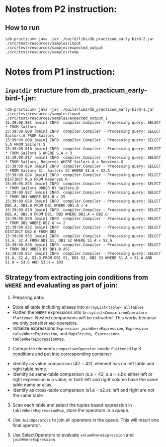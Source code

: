 # Notes from P2 instruction:

## How to run
```
\db-practicum> java -jar ./build/libs/db_practicum_early-bird-2.jar ./src/test/resources/samples/input ./src/test/resources/samples/expected_output ./src/test/resources/samples/temp
```

# Notes from P1 instruction:

## `inputdir` structure from db_practicum_early-bird-1.jar:
  ```
  \db-practicum> java -jar ./build/libs/db_practicum_early-bird-1.jar ./src/test/resources/samples/input ./src/test/resources/samples/expected_output_1
  15:39:08.801 [main] INFO  compiler.Compiler - Processing query: SELECT * FROM Sailors
  15:39:08.808 [main] INFO  compiler.Compiler - Processing query: SELECT Sailors.A FROM Sailors
  15:39:08.809 [main] INFO  compiler.Compiler - Processing query: SELECT S.A FROM Sailors S
  15:39:08.810 [main] INFO  compiler.Compiler - Processing query: SELECT * FROM Sailors S WHERE S.A < 3
  15:39:08.817 [main] INFO  compiler.Compiler - Processing query: SELECT * FROM Sailors, Reserves WHERE Sailors.A = Reserves.G
  15:39:08.820 [main] INFO  compiler.Compiler - Processing query: SELECT * FROM Sailors S1, Sailors S2 WHERE S1.A < S2.A
  15:39:08.824 [main] INFO  compiler.Compiler - Processing query: SELECT DISTINCT R.G FROM Reserves R
  15:39:08.825 [main] INFO  compiler.Compiler - Processing query: SELECT * FROM Sailors ORDER BY Sailors.B
  15:39:08.827 [main] INFO  compiler.Compiler - Processing query: SELECT * FROM DB1 WHERE DB1.B > 25
  15:39:08.828 [main] INFO  compiler.Compiler - Processing query: SELECT DB1.A, DB1.B FROM DB1 WHERE DB1.A < 4
  15:39:08.829 [main] INFO  compiler.Compiler - Processing query: SELECT DB1.A, DB2.H FROM DB1, DB2 WHERE DB1.A = DB2.G
  15:39:08.830 [main] INFO  compiler.Compiler - Processing query: SELECT * FROM DB2 WHERE DB2.G >= 2
  15:39:08.832 [main] INFO  compiler.Compiler - Processing query: SELECT DISTINCT DB2.G FROM DB2
  15:39:08.833 [main] INFO  compiler.Compiler - Processing query: SELECT S1.A, S2.A FROM DB1 S1, DB1 S2 WHERE S1.A < S2.A
  15:39:08.836 [main] INFO  compiler.Compiler - Processing query: SELECT * FROM DB1 ORDER BY DB1.B ASC
  15:39:08.837 [main] INFO  compiler.Compiler - Processing query: SELECT S1.A, S2.A, S3.G FROM DB1 S1, DB1 S2, DB2 S3 WHERE S1.A < S2.A AND S1.A = S3.G AND S3.H = 103
  ```
## Strategy from extracting join conditions from `WHERE` and evaluating as part of join:

1. Preparing data:
  - Store all table including aliases into `ArrayList<Table> allTables`
  - Flatten the `WHERE` expressions into `ArrayList<ComparisonOperator> flattened`. Nested comparisons will be extracted. This works because we only consider `AND` operators.
  - Initialize expressions `Expression joinWhereExpression`, `Expression valueWhereExpression`, and `Map<String, Expression> tableWhereExpressionMap`.
2. Categorize elements `comparisonOperator` inside `flattened` by 3 conditions and put into corresponding container:
  - Identify as value comparison (42 = 42): element has no left table and right table name.
  - Identify as same-table comparison (s.a = 42, s.a = s.b): either left or right expression is a value, or both left and right column have the same table name or alias
  - Identify as cross-table comparison (s1.a = s2.a): left and right are not the same table

3. Scan each table and select the tuples based expression in `tableWhereExpressionMap`, store the operators in a queue.

4. Use `JoinOperators` to join all operators in the queue. This will result one final operator.
5. Use SelectOperators to evaluate `valueWhereExpression` and `joinWhereExpression`
